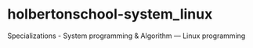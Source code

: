 # holbertonschool-system_linux
Specializations - System programming &amp; Algorithm ― Linux programming
